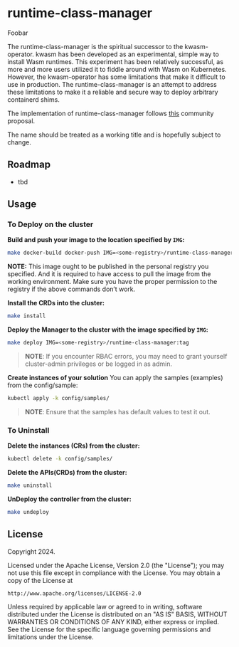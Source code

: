 # runtime-class-manager

Foobar

The runtime-class-manager is the spiritual successor to the kwasm-operator. kwasm has been developed as an experimental, simple way to install Wasm runtimes. This experiment has been relatively successful, as more and more users utilized it to fiddle around with Wasm on Kubernetes. However, the kwasm-operator has some limitations that make it difficult to use in production. The runtime-class-manager is an attempt to address these limitations to make it a reliable and secure way to deploy arbitrary containerd shims.

The implementation of runtime-class-manager follows [this](https://hackmd.io/TwC8Fc8wTCKdoWlgNOqTgA) community proposal.

The name should be treated as a working title and is hopefully subject to change.

## Roadmap

- tbd

## Usage

### To Deploy on the cluster

**Build and push your image to the location specified by `IMG`:**

```sh
make docker-build docker-push IMG=<some-registry>/runtime-class-manager:tag
```

**NOTE:** This image ought to be published in the personal registry you specified. 
And it is required to have access to pull the image from the working environment. 
Make sure you have the proper permission to the registry if the above commands don’t work.

**Install the CRDs into the cluster:**

```sh
make install
```

**Deploy the Manager to the cluster with the image specified by `IMG`:**

```sh
make deploy IMG=<some-registry>/runtime-class-manager:tag
```

> **NOTE**: If you encounter RBAC errors, you may need to grant yourself cluster-admin 
privileges or be logged in as admin.

**Create instances of your solution**
You can apply the samples (examples) from the config/sample:

```sh
kubectl apply -k config/samples/
```

>**NOTE**: Ensure that the samples has default values to test it out.

### To Uninstall
**Delete the instances (CRs) from the cluster:**

```sh
kubectl delete -k config/samples/
```

**Delete the APIs(CRDs) from the cluster:**

```sh
make uninstall
```

**UnDeploy the controller from the cluster:**

```sh
make undeploy
```

## License

Copyright 2024.

Licensed under the Apache License, Version 2.0 (the "License");
you may not use this file except in compliance with the License.
You may obtain a copy of the License at

    http://www.apache.org/licenses/LICENSE-2.0

Unless required by applicable law or agreed to in writing, software
distributed under the License is distributed on an "AS IS" BASIS,
WITHOUT WARRANTIES OR CONDITIONS OF ANY KIND, either express or implied.
See the License for the specific language governing permissions and
limitations under the License.

